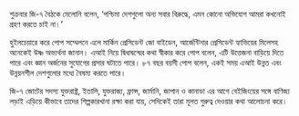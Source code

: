 শুক্রবার জি-৭ বৈঠকে মেলোনি বলেন, ‘পশ্চিমা দেশগুলো অন্য সবার বিরুদ্ধে, এমন কোনো অভিযোগ আমরা কখনোই গ্রহণ করতে চাই না।’

হুইলচেয়ারে করে পোপ সম্মেলনে এলে মার্কিন প্রেসিডেন্ট জো বাইডেন, আর্জেন্টিনার প্রেসিডেন্ট হ্যাভিয়ের মিলেসহ অনেকেই উষ্ণ অভ্যর্থনা জানান। এআই নিয়ে দ্বিধাদ্বন্দ্বের কথা স্বীকার করে পোপ বলেন, এটি উত্তেজনা বাড়িয়ে দিতে পারে এবং জ্ঞান অর্জনের সুযোগের প্রসার ঘটাতে পারে। ৮৭ বছর বয়সী পোপ বলেন, একই সময় এআই উন্নত এবং উন্নয়নশীল দেশগুলোর মধ্যে বৈষম্য করতে পারে।

জি-৭ জোটের সদস্য যুক্তরাষ্ট্র, ইতালি, যুক্তরাজ্য, ফ্রান্স, জার্মানি, জাপান ও কানাডা এর আগে বেইজিংয়ের সঙ্গে বাণিজ্য লড়াই এড়িয়ে কীভাবে তাদের শিল্পকারখানা রক্ষা করা যায়, সেদিকেই তারা মূলত গুরুত্ব দেওয়ার কথা আলোচনা করে।
